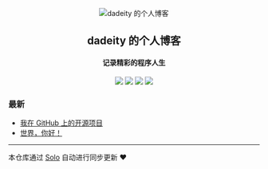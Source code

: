 <p align="center"><img alt="dadeity 的个人博客" src="https://static.b3log.org/images/brand/solo-32.png"></p><h2 align="center">
dadeity 的个人博客
</h2>

<h4 align="center">记录精彩的程序人生</h4>
<p align="center"><a title="dadeity 的个人博客" target="_blank" href="https://github.com/dadeity/solo-blog"><img src="https://img.shields.io/github/last-commit/dadeity/solo-blog.svg?style=flat-square&color=FF9900"></a>
<a title="GitHub repo size in bytes" target="_blank" href="https://github.com/dadeity/solo-blog"><img src="https://img.shields.io/github/repo-size/dadeity/solo-blog.svg?style=flat-square"></a>
<a title="Solo Version" target="_blank" href="https://github.com/b3log/solo/releases"><img src="https://img.shields.io/badge/solo-3.6.5-f1e05a.svg?style=flat-square&color=blueviolet"></a>
<a title="Hits" target="_blank" href="https://github.com/b3log/hits"><img src="https://hits.b3log.org/dadeity/solo-blog.svg"></a></p>

### 最新

* [我在 GitHub 上的开源项目](http://www.dduan.site/my-github-repos)
* [世界，你好！](http://www.dduan.site/hello-solo)



---

本仓库通过 [Solo](https://github.com/b3log/solo) 自动进行同步更新 ❤️ 